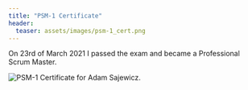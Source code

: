 ```yaml
---
title: "PSM-1 Certificate"
header:
  teaser: assets/images/psm-1_cert.png
---
```


On 23rd of March 2021 I passed the exam and became a Professional Scrum Master. 

<img src="{{ site.url }}{{ site.baseurl }}/assets/images/psm-1_cert.png" alt="PSM-1 Certificate for Adam Sajewicz.">
